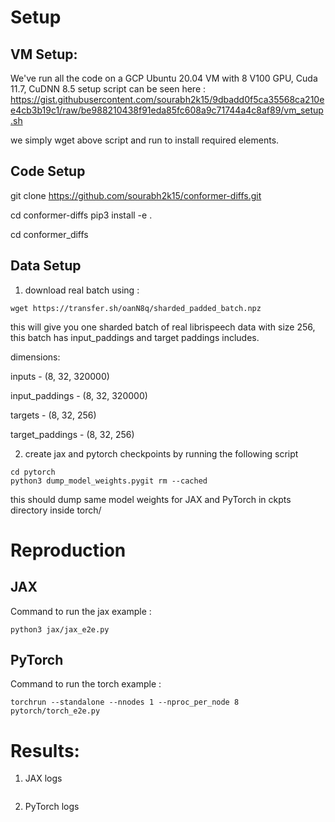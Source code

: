 # Setup

## VM Setup:
We've run all the code on a GCP Ubuntu 20.04 VM with 8 V100 GPU, Cuda 11.7, CuDNN 8.5
setup script can be seen here : 
https://gist.githubusercontent.com/sourabh2k15/9dbadd0f5ca35568ca210ee4cb3b19c1/raw/be988210438f91eda85fc608a9c71744a4c8af89/vm_setup.sh

we simply wget above script and run to install required elements. 

## Code Setup 
git clone https://github.com/sourabh2k15/conformer-diffs.git

cd conformer-diffs
pip3 install -e .

cd conformer_diffs


## Data Setup 

1) download real batch using :
```
wget https://transfer.sh/oanN8q/sharded_padded_batch.npz
```
this will give you one sharded batch of real librispeech data with size 256, this batch has input_paddings and target paddings includes.

dimensions:

inputs - (8, 32, 320000)

input_paddings - (8, 32, 320000)

targets - (8, 32, 256)

target_paddings - (8, 32, 256)

2) create jax and pytorch checkpoints by running the following script 

```
cd pytorch
python3 dump_model_weights.pygit rm --cached

```

this should dump same model weights for JAX and PyTorch in ckpts directory inside torch/

# Reproduction

## JAX
Command to run the jax example : 
```
python3 jax/jax_e2e.py
```

## PyTorch
Command to run the torch example : 
```
torchrun --standalone --nnodes 1 --nproc_per_node 8 pytorch/torch_e2e.py
```

# Results: 


1) JAX logs 

```

```

2) PyTorch logs

```


```
